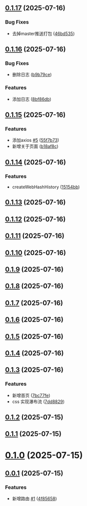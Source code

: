## [0.1.17](https://github.com/tohere/cicd-test/compare/v0.1.16...v0.1.17) (2025-07-16)


### Bug Fixes

* 去掉master推送打包 ([46bd535](https://github.com/tohere/cicd-test/commit/46bd535c6fe0a4db858d3e8671cfa67683f45174))



## [0.1.16](https://github.com/tohere/cicd-test/compare/v0.1.15...v0.1.16) (2025-07-16)


### Bug Fixes

* 删除日志 ([b9b79ce](https://github.com/tohere/cicd-test/commit/b9b79cec72eecfd5f25109bbb7afed432efb57f5))


### Features

* 添加日志 ([8bf86db](https://github.com/tohere/cicd-test/commit/8bf86db3bf413e0dded56a240001322d158c3bb4))



## [0.1.15](https://github.com/tohere/cicd-test/compare/v0.1.14...v0.1.15) (2025-07-16)


### Features

* 添加axios [#5](https://github.com/tohere/cicd-test/issues/5) ([55f7b73](https://github.com/tohere/cicd-test/commit/55f7b738a61b69c0ee844ff8580cf1d034936044))
* 新增关于页面 ([b18af8c](https://github.com/tohere/cicd-test/commit/b18af8c5c5ee98ad86563c971e413a66a9ef3d6b))



## [0.1.14](https://github.com/tohere/cicd-test/compare/v0.1.13...v0.1.14) (2025-07-16)


### Features

* createWebHashHistory ([15154bb](https://github.com/tohere/cicd-test/commit/15154bb1826efc4c1879aeb60c9a992fd2449f07))



## [0.1.13](https://github.com/tohere/cicd-test/compare/v0.1.12...v0.1.13) (2025-07-16)



## [0.1.12](https://github.com/tohere/cicd-test/compare/v0.1.11...v0.1.12) (2025-07-16)



## [0.1.11](https://github.com/tohere/cicd-test/compare/v0.1.10...v0.1.11) (2025-07-16)



## [0.1.10](https://github.com/tohere/cicd-test/compare/v0.1.9...v0.1.10) (2025-07-16)



## [0.1.9](https://github.com/tohere/cicd-test/compare/v0.1.8...v0.1.9) (2025-07-16)



## [0.1.8](https://github.com/tohere/cicd-test/compare/v0.1.7...v0.1.8) (2025-07-16)



## [0.1.7](https://github.com/tohere/cicd-test/compare/v0.1.6...v0.1.7) (2025-07-16)



## [0.1.6](https://github.com/tohere/cicd-test/compare/v0.1.5...v0.1.6) (2025-07-16)



## [0.1.5](https://github.com/tohere/cicd-test/compare/v0.1.4...v0.1.5) (2025-07-16)



## [0.1.4](https://github.com/tohere/cicd-test/compare/v0.1.3...v0.1.4) (2025-07-16)



## [0.1.3](https://github.com/tohere/cicd-test/compare/v0.1.2...v0.1.3) (2025-07-16)


### Features

* 新增首页 ([7bc77fe](https://github.com/tohere/cicd-test/commit/7bc77fe5a133e2132547a85e9e057fbec2691fd1))
* css 实现瀑布流 ([7dd8829](https://github.com/tohere/cicd-test/commit/7dd88299b5cf8ffecd3c4eb12d6f0f6dc7792011))



## [0.1.2](https://github.com/tohere/cicd-test/compare/v0.1.1...v0.1.2) (2025-07-15)



## [0.1.1](https://github.com/tohere/cicd-test/compare/v0.1.0...v0.1.1) (2025-07-15)



# [0.1.0](https://github.com/tohere/cicd-test/compare/0.0.1...v0.1.0) (2025-07-15)



## [0.0.1](https://github.com/tohere/cicd-test/compare/4f856583aff9d26dc5ac9a83ff10c93c18f382ec...0.0.1) (2025-07-15)


### Features

* 新增路由 [#1](https://github.com/tohere/cicd-test/issues/1) ([4f85658](https://github.com/tohere/cicd-test/commit/4f856583aff9d26dc5ac9a83ff10c93c18f382ec))



